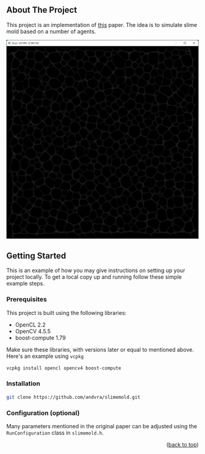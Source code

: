 <!-- ABOUT THE PROJECT -->
## About The Project

This project is an implementation of [this](https://uwe-repository.worktribe.com/output/980579) paper. The idea is to simulate slime mold based on a number of agents.

![img](./github/running.png)

<!-- GETTING STARTED -->
## Getting Started

This is an example of how you may give instructions on setting up your project locally.
To get a local copy up and running follow these simple example steps.

### Prerequisites

This project is built using the following libraries:

* OpenCL 2.2
* OpenCV 4.5.5
* boost-compute 1.79

Make sure these libraries, with versions later or equal to mentioned above. Here's an example using ```vcpkg```

  ```sh
  vcpkg install opencl opencv4 boost-compute
  ```

### Installation

```sh
git clone https://github.com/andvra/slimemold.git
```

### Configuration (optional)

Many parameters mentioned in the original paper can be adjusted using the ```RunConfiguration``` class in ```slimemold.h```.

<p align="right">(<a href="#top">back to top</a>)</p>